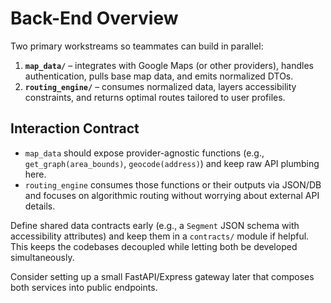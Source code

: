 # Back-End Overview

Two primary workstreams so teammates can build in parallel:

1. **`map_data/`** – integrates with Google Maps (or other providers), handles authentication, pulls base map data, and emits normalized DTOs.
2. **`routing_engine/`** – consumes normalized data, layers accessibility constraints, and returns optimal routes tailored to user profiles.

## Interaction Contract

- `map_data` should expose provider-agnostic functions (e.g., `get_graph(area_bounds)`, `geocode(address)`) and keep raw API plumbing here.
- `routing_engine` consumes those functions or their outputs via JSON/DB and focuses on algorithmic routing without worrying about external API details.

Define shared data contracts early (e.g., a `Segment` JSON schema with accessibility attributes) and keep them in a `contracts/` module if helpful. This keeps the codebases decoupled while letting both be developed simultaneously. 

Consider setting up a small FastAPI/Express gateway later that composes both services into public endpoints.
